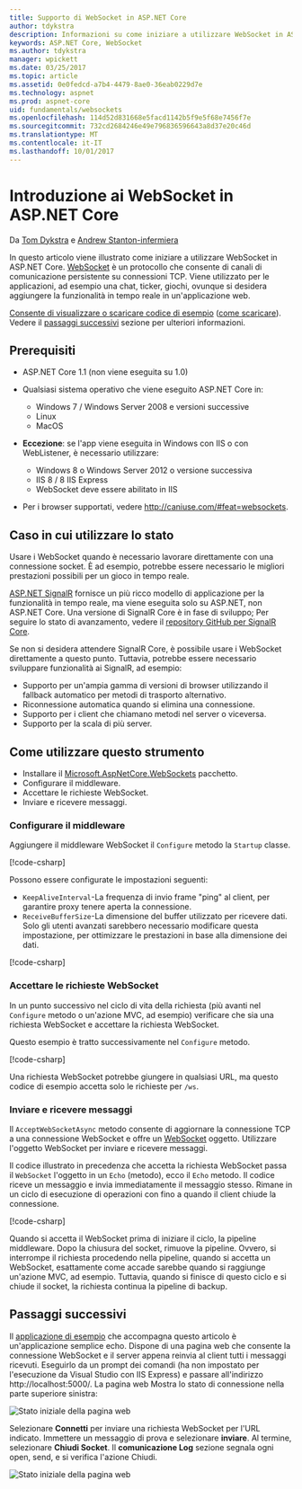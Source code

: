 ```yaml
---
title: Supporto di WebSocket in ASP.NET Core
author: tdykstra
description: Informazioni su come iniziare a utilizzare WebSocket in ASP.NET Core.
keywords: ASP.NET Core, WebSocket
ms.author: tdykstra
manager: wpickett
ms.date: 03/25/2017
ms.topic: article
ms.assetid: 0e0fedcd-a7b4-4479-8ae0-36eab0229d7e
ms.technology: aspnet
ms.prod: aspnet-core
uid: fundamentals/websockets
ms.openlocfilehash: 114d52d831668e5facd1142b5f9e5f68e7456f7e
ms.sourcegitcommit: 732cd2684246e49e796836596643a8d37e20c46d
ms.translationtype: MT
ms.contentlocale: it-IT
ms.lasthandoff: 10/01/2017
---
```

# <a name="introduction-to-websockets-in-aspnet-core"></a>Introduzione ai WebSocket in ASP.NET Core

Da [Tom Dykstra](https://github.com/tdykstra) e [Andrew Stanton-infermiera](https://github.com/anurse)

In questo articolo viene illustrato come iniziare a utilizzare WebSocket in ASP.NET Core. [WebSocket](https://wikipedia.org/wiki/WebSocket) è un protocollo che consente di canali di comunicazione persistente su connessioni TCP. Viene utilizzato per le applicazioni, ad esempio una chat, ticker, giochi, ovunque si desidera aggiungere la funzionalità in tempo reale in un'applicazione web.

[Consente di visualizzare o scaricare codice di esempio](https://github.com/aspnet/Docs/tree/master/aspnetcore/fundamentals/websockets/sample) ([come scaricare](xref:tutorials/index#how-to-download-a-sample)). Vedere il [passaggi successivi](#next-steps) sezione per ulteriori informazioni.


## <a name="prerequisites"></a>Prerequisiti

* ASP.NET Core 1.1 (non viene eseguita su 1.0)
* Qualsiasi sistema operativo che viene eseguito ASP.NET Core in:
  
  * Windows 7 / Windows Server 2008 e versioni successive
  * Linux
  * MacOS

* **Eccezione**: se l'app viene eseguita in Windows con IIS o con WebListener, è necessario utilizzare:

  * Windows 8 o Windows Server 2012 o versione successiva
  * IIS 8 / 8 IIS Express
  * WebSocket deve essere abilitato in IIS

* Per i browser supportati, vedere http://caniuse.com/#feat=websockets.

## <a name="when-to-use-it"></a>Caso in cui utilizzare lo stato

Usare i WebSocket quando è necessario lavorare direttamente con una connessione socket. È ad esempio, potrebbe essere necessario le migliori prestazioni possibili per un gioco in tempo reale.

[ASP.NET SignalR](https://docs.microsoft.com/aspnet/signalr/overview/getting-started/introduction-to-signalr) fornisce un più ricco modello di applicazione per la funzionalità in tempo reale, ma viene eseguita solo su ASP.NET, non ASP.NET Core. Una versione di SignalR Core è in fase di sviluppo; Per seguire lo stato di avanzamento, vedere il [repository GitHub per SignalR Core](https://github.com/aspnet/SignalR).

Se non si desidera attendere SignalR Core, è possibile usare i WebSocket direttamente a questo punto. Tuttavia, potrebbe essere necessario sviluppare funzionalità ai SignalR, ad esempio:

* Supporto per un'ampia gamma di versioni di browser utilizzando il fallback automatico per metodi di trasporto alternativo.
* Riconnessione automatica quando si elimina una connessione.
* Supporto per i client che chiamano metodi nel server o viceversa.
* Supporto per la scala di più server.

## <a name="how-to-use-it"></a>Come utilizzare questo strumento

* Installare il [Microsoft.AspNetCore.WebSockets](https://www.nuget.org/packages/Microsoft.AspNetCore.WebSockets/) pacchetto.
* Configurare il middleware.
* Accettare le richieste WebSocket.
* Inviare e ricevere messaggi.

### <a name="configure-the-middleware"></a>Configurare il middleware

Aggiungere il middleware WebSocket il `Configure` metodo la `Startup` classe.

[!code-csharp[](websockets/sample/Startup.cs?name=UseWebSockets)]

Possono essere configurate le impostazioni seguenti:

* `KeepAliveInterval`-La frequenza di invio frame "ping" al client, per garantire proxy tenere aperta la connessione.
* `ReceiveBufferSize`-La dimensione del buffer utilizzato per ricevere dati. Solo gli utenti avanzati sarebbero necessario modificare questa impostazione, per ottimizzare le prestazioni in base alla dimensione dei dati.

[!code-csharp[](websockets/sample/Startup.cs?name=UseWebSocketsOptions)]

### <a name="accept-websocket-requests"></a>Accettare le richieste WebSocket

In un punto successivo nel ciclo di vita della richiesta (più avanti nel `Configure` metodo o un'azione MVC, ad esempio) verificare che sia una richiesta WebSocket e accettare la richiesta WebSocket.

Questo esempio è tratto successivamente nel `Configure` metodo.

[!code-csharp[](websockets/sample/Startup.cs?name=AcceptWebSocket&highlight=7)]

Una richiesta WebSocket potrebbe giungere in qualsiasi URL, ma questo codice di esempio accetta solo le richieste per `/ws`.

### <a name="send-and-receive-messages"></a>Inviare e ricevere messaggi

Il `AcceptWebSocketAsync` metodo consente di aggiornare la connessione TCP a una connessione WebSocket e offre un [WebSocket](https://docs.microsoft.com/dotnet/core/api/system.net.websockets.websocket) oggetto. Utilizzare l'oggetto WebSocket per inviare e ricevere messaggi.

Il codice illustrato in precedenza che accetta la richiesta WebSocket passa il `WebSocket` l'oggetto in un `Echo` (metodo), ecco il `Echo` metodo. Il codice riceve un messaggio e invia immediatamente il messaggio stesso. Rimane in un ciclo di esecuzione di operazioni con fino a quando il client chiude la connessione. 

[!code-csharp[](websockets/sample/Startup.cs?name=Echo)]

Quando si accetta il WebSocket prima di iniziare il ciclo, la pipeline middleware.  Dopo la chiusura del socket, rimuove la pipeline. Ovvero, si interrompe il richiesta procedendo nella pipeline, quando si accetta un WebSocket, esattamente come accade sarebbe quando si raggiunge un'azione MVC, ad esempio.  Tuttavia, quando si finisce di questo ciclo e si chiude il socket, la richiesta continua la pipeline di backup.

## <a name="next-steps"></a>Passaggi successivi

Il [applicazione di esempio](https://github.com/aspnet/Docs/tree/master/aspnetcore/fundamentals/websockets/sample) che accompagna questo articolo è un'applicazione semplice echo. Dispone di una pagina web che consente la connessione WebSocket e il server appena reinvia al client tutti i messaggi ricevuti. Eseguirlo da un prompt dei comandi (ha non impostato per l'esecuzione da Visual Studio con IIS Express) e passare all'indirizzo http://localhost:5000/. La pagina web Mostra lo stato di connessione nella parte superiore sinistra:

![Stato iniziale della pagina web](websockets/_static/start.png)

Selezionare **Connetti** per inviare una richiesta WebSocket per l'URL indicato.  Immettere un messaggio di prova e selezionare **inviare**. Al termine, selezionare **Chiudi Socket**. Il **comunicazione Log** sezione segnala ogni open, send, e si verifica l'azione Chiudi.

![Stato iniziale della pagina web](websockets/_static/end.png)
